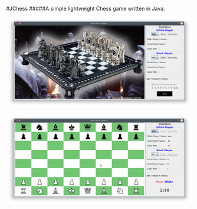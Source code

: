 #JChess
#####A simple lightweight Chess game written in Java.

![Welcome Screen](screenshots/welcome-screen.png)

![Chess Board](screenshots/chess-board.png)